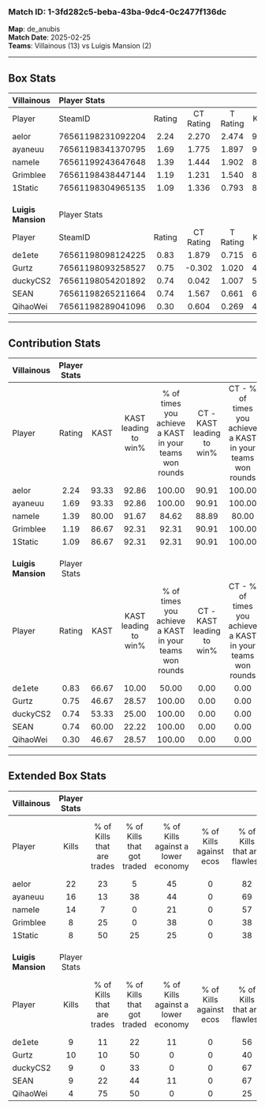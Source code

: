 ### Match ID: 1-3fd282c5-beba-43ba-9dc4-0c2477f136dc  
**Map**: de_anubis  
**Match Date**: 2025-02-25  
**Teams**: Villainous (13) vs Luigis Mansion (2)  

---  

## Box Stats  

| **Villainous**     | Player Stats      |        |           |          |       |       |       |         |        |      |     |
| :- | :- | :-: | :-: | :-: | :-: | :-: | :-: | :-: | :-: | :-: | :-: |
| Player             | SteamID           | Rating | CT Rating | T Rating | KAST  |  ADR  | Kills | Assists | Deaths | K/D  | HS% |
| aelor              | 76561198231092204 |  2.24  |   2.270   |  2.474   | 93.33 | 129.9 |  22   |    4    |   6    | 3.67 | 45  |
| ayaneuu            | 76561198341370795 |  1.69  |   1.775   |  1.897   | 93.33 | 100.3 |  16   |    4    |   9    | 1.78 | 43  |
| nameIe             | 76561199243647648 |  1.39  |   1.444   |  1.902   | 80.00 | 77.4  |  14   |    2    |   9    | 1.56 | 57  |
| Grimblee           | 76561198438447144 |  1.19  |   1.231   |  1.540   | 86.67 | 92.8  |   8   |    8    |   9    | 0.89 | 37  |
| 1Static            | 76561198304965135 |  1.09  |   1.336   |  0.793   | 86.67 | 60.7  |   8   |    3    |   8    | 1.00 | 12  |
|                    |                   |        |           |          |       |       |       |         |        |      |     |
|                    |                   |        |           |          |       |       |       |         |        |      |     |
|                    |                   |        |           |          |       |       |       |         |        |      |     |
| **Luigis Mansion** | Player Stats      |        |           |          |       |       |       |         |        |      |     |
| Player             | SteamID           | Rating | CT Rating | T Rating | KAST  |  ADR  | Kills | Assists | Deaths | K/D  | HS% |
| de1ete             | 76561198098124225 |  0.83  |   1.879   |  0.715   | 66.67 | 72.7  |   9   |    4    |   14   | 0.64 | 66  |
| Gurtz              | 76561198093258527 |  0.75  |  -0.302   |  1.020   | 46.67 | 72.3  |  10   |    1    |   13   | 0.77 | 70  |
| duckyCS2           | 76561198054201892 |  0.74  |   0.042   |  1.007   | 53.33 | 71.5  |   9   |    1    |   13   | 0.69 | 44  |
| SEAN               | 76561198265211664 |  0.74  |   1.567   |  0.661   | 60.00 | 60.9  |   9   |    3    |   14   | 0.64 | 44  |
| QihaoWei           | 76561198289041096 |  0.30  |   0.604   |  0.269   | 46.67 | 46.5  |   4   |    2    |   14   | 0.29 | 100 |
---  

## Contribution Stats  

| **Villainous**     | Player Stats |       |                      |                                                        |                           |                                                             |                          |                                                            |
| :- | :-: | :-: | :-: | :-: | :-: | :-: | :-: | :-: |
| Player             |    Rating    | KAST  | KAST leading to win% | % of times you achieve a KAST in your teams won rounds | CT - KAST leading to win% | CT - % of times you achieve a KAST in your teams won rounds | T - KAST leading to win% | T - % of times you achieve a KAST in your teams won rounds |
| aelor              |     2.24     | 93.33 |        92.86         |                         100.00                         |           90.91           |                           100.00                            |          100.00          |                           100.00                           |
| ayaneuu            |     1.69     | 93.33 |        92.86         |                         100.00                         |           90.91           |                           100.00                            |          100.00          |                           100.00                           |
| nameIe             |     1.39     | 80.00 |        91.67         |                         84.62                          |           88.89           |                            80.00                            |          100.00          |                           100.00                           |
| Grimblee           |     1.19     | 86.67 |        92.31         |                         92.31                          |           90.91           |                           100.00                            |          100.00          |                           66.67                            |
| 1Static            |     1.09     | 86.67 |        92.31         |                         92.31                          |           90.91           |                           100.00                            |          100.00          |                           66.67                            |
|                    |              |       |                      |                                                        |                           |                                                             |                          |                                                            |
|                    |              |       |                      |                                                        |                           |                                                             |                          |                                                            |
|                    |              |       |                      |                                                        |                           |                                                             |                          |                                                            |
| **Luigis Mansion** | Player Stats |       |                      |                                                        |                           |                                                             |                          |                                                            |
| Player             |    Rating    | KAST  | KAST leading to win% | % of times you achieve a KAST in your teams won rounds | CT - KAST leading to win% | CT - % of times you achieve a KAST in your teams won rounds | T - KAST leading to win% | T - % of times you achieve a KAST in your teams won rounds |
| de1ete             |     0.83     | 66.67 |        10.00         |                         50.00                          |           0.00            |                            0.00                             |          14.29           |                           50.00                            |
| Gurtz              |     0.75     | 46.67 |        28.57         |                         100.00                         |           0.00            |                            0.00                             |          28.57           |                           100.00                           |
| duckyCS2           |     0.74     | 53.33 |        25.00         |                         100.00                         |           0.00            |                            0.00                             |          28.57           |                           100.00                           |
| SEAN               |     0.74     | 60.00 |        22.22         |                         100.00                         |           0.00            |                            0.00                             |          33.33           |                           100.00                           |
| QihaoWei           |     0.30     | 46.67 |        28.57         |                         100.00                         |           0.00            |                            0.00                             |          40.00           |                           100.00                           |
---  

## Extended Box Stats  

| **Villainous**     | Player Stats |                            |                            |                                    |                         |                              |                                 |        |                             |                                     |                          |                               |                            |
| :- | :-: | :-: | :-: | :-: | :-: | :-: | :-: | :-: | :-: | :-: | :-: | :-: | :-: |
| Player             |    Kills     | % of Kills that are trades | % of Kills that got traded | % of Kills against a lower economy | % of Kills against ecos | % of Kills that are flawless | % of Kills that are close duels | Deaths | % of Deaths that get traded | % of Deaths against a lower economy | % of Deaths against ecos | % of Deaths that are flawless | % of Deaths that are close |
| aelor              |      22      |             23             |             5              |                 45                 |            0            |              82              |                0                |   6    |             33              |                  0                  |            0             |              50               |             0              |
| ayaneuu            |      16      |             13             |             38             |                 44                 |            0            |              69              |                6                |   9    |             33              |                 33                  |            0             |              67               |             11             |
| nameIe             |      14      |             7              |             0              |                 21                 |            0            |              57              |                7                |   9    |             44              |                 11                  |            0             |              44               |             0              |
| Grimblee           |      8       |             25             |             0              |                 38                 |            0            |              38              |               13                |   9    |             33              |                 22                  |            0             |              67               |             22             |
| 1Static            |      8       |             50             |             25             |                 25                 |            0            |              38              |                0                |   8    |             50              |                 13                  |            0             |              38               |             13             |
|                    |              |                            |                            |                                    |                         |                              |                                 |        |                             |                                     |                          |                               |                            |
|                    |              |                            |                            |                                    |                         |                              |                                 |        |                             |                                     |                          |                               |                            |
|                    |              |                            |                            |                                    |                         |                              |                                 |        |                             |                                     |                          |                               |                            |
| **Luigis Mansion** | Player Stats |                            |                            |                                    |                         |                              |                                 |        |                             |                                     |                          |                               |                            |
| Player             |    Kills     | % of Kills that are trades | % of Kills that got traded | % of Kills against a lower economy | % of Kills against ecos | % of Kills that are flawless | % of Kills that are close duels | Deaths | % of Deaths that get traded | % of Deaths against a lower economy | % of Deaths against ecos | % of Deaths that are flawless | % of Deaths that are close |
| de1ete             |      9       |             11             |             22             |                 11                 |            0            |              56              |                0                |   14   |             21              |                  7                  |            0             |              50               |             7              |
| Gurtz              |      10      |             10             |             50             |                 0                  |            0            |              40              |               10                |   13   |              0              |                  8                  |            0             |              62               |             8              |
| duckyCS2           |      9       |             0              |             33             |                 0                  |            0            |              67              |               22                |   13   |             15              |                  8                  |            0             |              46               |             8              |
| SEAN               |      9       |             22             |             44             |                 11                 |            0            |              67              |                0                |   14   |             21              |                  7                  |            0             |              86               |             0              |
| QihaoWei           |      4       |             75             |             50             |                 0                  |            0            |              25              |               25                |   14   |              7              |                  7                  |            0             |              71               |             0              |
